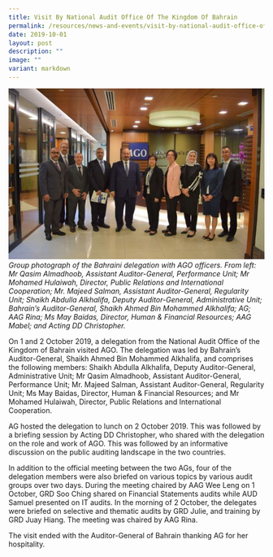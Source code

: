 ```yaml
---
title: Visit By National Audit Office Of The Kingdom Of Bahrain
permalink: /resources/news-and-events/visit-by-national-audit-office-of-the-kingdom-of-bahrain/
date: 2019-10-01
layout: post
description: ""
image: ""
variant: markdown
---
```

![](/images/Visitors/Bahrain_2019.jpg)
*Group photograph of the Bahraini delegation with AGO officers. From left: Mr Qasim Almadhoob, Assistant Auditor-General, Performance Unit; Mr Mohamed Hulaiwah, Director, Public Relations and International Cooperation; Mr. Majeed Salman, Assistant Auditor-General, Regularity Unit; Shaikh Abdulla Alkhalifa, Deputy Auditor-General, Administrative Unit; Bahrain’s Auditor-General, Shaikh Ahmed Bin Mohammed Alkhalifa; AG; AAG Rina; Ms May Baidas, Director, Human & Financial Resources; AAG Mabel; and Acting DD Christopher.*

On 1 and 2 October 2019, a delegation from the National Audit Office of the Kingdom of Bahrain visited AGO. The delegation was led by Bahrain’s Auditor-General, Shaikh Ahmed Bin Mohammed Alkhalifa, and comprises the following members: Shaikh Abdulla Alkhalifa, Deputy Auditor-General, Administrative Unit; Mr Qasim Almadhoob, Assistant Auditor-General, Performance Unit; Mr. Majeed Salman, Assistant Auditor-General, Regularity Unit; Ms May Baidas, Director, Human & Financial Resources; and Mr Mohamed Hulaiwah, Director, Public Relations and International Cooperation.

AG hosted the delegation to lunch on 2 October 2019. This was followed by a briefing session by Acting DD Christopher, who shared with the delegation on the role and work of AGO. This was followed by an informative discussion on the public auditing landscape in the two countries.

In addition to the official meeting between the two AGs, four of the delegation members were also briefed on various topics by various audit groups over two days. During the meeting chaired by AAG Wee Leng on 1 October, GRD Soo Ching shared on Financial Statements audits while AUD Samuel presented on IT audits.  In the morning of 2 October, the delegates were briefed on selective and thematic audits by GRD Julie, and training by GRD Juay Hiang. The meeting was chaired by AAG Rina.

The visit ended with the Auditor-General of Bahrain thanking AG for her hospitality.